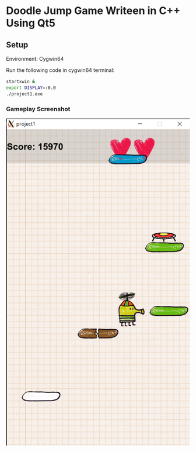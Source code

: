 # Doodle Jump Game Writeen in C++ Using Qt5

## Setup
Environment: Cygwin64

Run the following code in cygwin64 terminal:
```bash
startxwin &
export DISPLAY=:0.0
./project1.exe
```

### Gameplay Screenshot
![](doodlejump.png)
